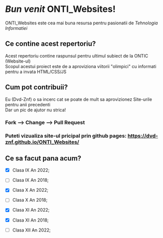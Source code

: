 # *Bun venit* ONTI_Websites!
ONTI_Websites este cea mai buna resursa pentru pasionatii de *Tehnologia Informatiei*
## Ce contine acest repertoriu?
Acest repertoriu contine raspunsul pentru ultimul subiect de la ONTIC (Website-ul)  
Scopul acestui proiect este de a aproviziona viitorii "olimpici" cu informati pentru a invata HTML/CSS/JS
## Cum pot contribuii?
Eu (Dvd-Znf) o sa incerc cat se poate de mult sa aprovizionez Site-urile pentru anii precedenti  
Dar un pic de ajutor nu strica!  
### Fork --> Change --> Pull Request  

### Puteti vizualiza site-ul pricipal prin github pages: https://dvd-znf.github.io/ONTI_Websites/
  
## Ce sa facut pana acum?
- [X] Clasa IX An 2022;
- [ ] Clasa IX An 2018;

- [X] Clasa X An 2022;
- [ ] Clasa X An 2018;

- [X] Clasa XI An 2022;
- [X] Clasa XI An 2018;

- [ ] Clasa XII An 2022;